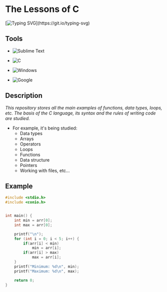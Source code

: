 # The Lessons of C

[![Typing SVG](https://readme-typing-svg.herokuapp.com?font=Tiro+Devanagari+Sanskrit&duration=10000&color=FF4E5D&background=161B3100&lines=The+Basics+of+understanding+C+language+by+studying+data+types%2C+functions%2C+loops%2C+etc...)](https://git.io/typing-svg)

## Tools

- ![Sublime Text](https://img.shields.io/badge/sublime_text-%23575757.svg?style=for-the-badge&logo=sublime-text&logoColor=important)

- ![C](https://img.shields.io/badge/c-%2300599C.svg?style=for-the-badge&logo=c&logoColor=white)

- ![Windows](https://img.shields.io/badge/Windows-0078D6?style=for-the-badge&logo=windows&logoColor=white)

- ![Google](https://img.shields.io/badge/google-4285F4?style=for-the-badge&logo=google&logoColor=white)

## Description
*This repository stores all the main examples of functions, data types, loops, etc.
The basis of the C language, its syntax and the rules of writing code are studied.*

- For example, it's being studied:
	- Data types
	- Arrays
	- Operators
	- Loops
	- Functions
	- Data structure
	- Pointers
	- Working with files, etc...


## Example
```c
#include <stdio.h>
#include <conio.h>


int main() {
	int min = arr[0];
	int max = arr[0];

	printf("\n");
	for (int i = 0; i < 5; i++) {
		if(arr[i] < min)
			min = arr[i];
		if(arr[i] > max)
			max = arr[i];
	}
	printf("Minimum: %d\n", min);
	printf("Maximum: %d\n", max);

	return 0;
}
```